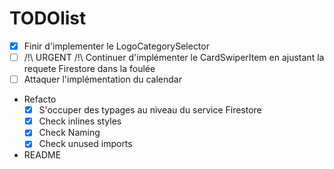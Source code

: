 # TODOlist

- [x] Finir d'implementer le LogoCategorySelector 
- [ ] /!\ URGENT /!\ Continuer d'implémenter le CardSwiperItem en ajustant la requete Firestore dans la foulée
- [ ] Attaquer l'implémentation du calendar

- Refacto
    - [x] S'occuper des typages au niveau du service Firestore 
    - [x] Check inlines styles
    - [x] Check Naming
    - [X] Check unused imports

- README